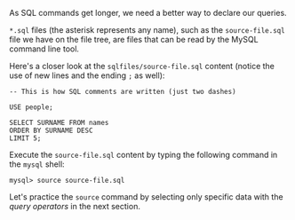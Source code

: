 As SQL commands get longer, we need a better way to declare our queries.

`*.sql` files (the asterisk represents any name), such as the `source-file.sql` file we have on the file tree, are files that can be read by the MySQL command line tool.

Here's a closer look at the `sqlfiles/source-file.sql` content (notice the use of new lines and the ending `;` as well):

```
-- This is how SQL comments are written (just two dashes)

USE people;

SELECT SURNAME FROM names
ORDER BY SURNAME DESC
LIMIT 5;
```

Execute the `source-file.sql` content by typing the following command in the `mysql` shell:

```
mysql> source source-file.sql
```

Let's practice the `source` command by selecting only specific data with the _query operators_ in the next section.